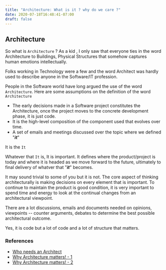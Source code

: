 ```yaml
---
title: "Architecture: What is it ? why do we care ?"
date: 2020-07-18T16:48:41-07:00
draft: false
---
```


## Architecture

So what is `Architecture` ? As a kid , I only saw that everyone ties in the word Architecture to Buildings, Physical Structures that somehow captures human emotions intellectually.

Folks working in Technology were a few and the word Architect was hardly used
to describe anyone in the Software/IT profession.

People in the Software world have long argued the use of the word `Architecture`.
Here are some assumptions on the definition of the word `Architecture`

- The early decisions made in a Software project constitutes the Architecture, once the project moves to the concrete development phase, it is just code.
- It is the high-level composition of the component used that evolves over time.
- A set of emails and meetings discussed over the topic where we defined "__*it*__"

It is the `It`

Whatever that `It` is, It is important. It defines where the product/project is
today and where it is headed as we move forward to the future, ultimately
to final delivery of whatver that "__*it*__" becomes.

It may sound trivial to some of you but it is not. The core aspect of thinking architecturally is making decisions on every element that is important. To continue to maintain the product is good condition, it is very important to spend time and energy to look at the continual changes from an architectural viewpoint.

There are a lot discussions, emails and documents needed on opinions, viewpoints -- counter arguments, debates to determine the best possible architectural outcome.

Yes, it is code but a lot of code and a lot of structure that matters. 

### References

- [Who needs an Architect](https://martinfowler.com/ieeeSoftware/whoNeedsArchitect.pdf)
- [Why Architecture matters! - 1](https://medium.com/nerd-for-tech/software-architecture-matters-part-1-f98dc387640)
- [Why Architecture matters! - 2](https://medium.com/nerd-for-tech/why-architecture-matters-part-2-4b8bca38a4c6)


